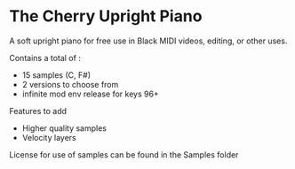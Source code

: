 # The Cherry Upright Piano
A soft upright piano for free use in Black MIDI videos, editing, or other uses.

Contains a total of :
- 15 samples (C, F#)
- 2 versions to choose from
- infinite mod env release for keys 96+

Features to add
- Higher quality samples
- Velocity layers

License for use of samples can be found in the Samples folder
